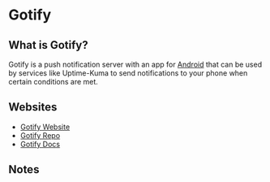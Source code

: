 # Gotify

## What is Gotify?

Gotify is a push notification server with an app for [Android](https://play.google.com/store/apps/details?id=com.github.gotify) that can be used by services like Uptime-Kuma to send notifications to your phone when certain conditions are met.

## Websites

- [Gotify Website](https://gotify.net/)
- [Gotify Repo](https://github.com/gotify)
- [Gotify Docs](https://gotify.net/docs/index)

## Notes
